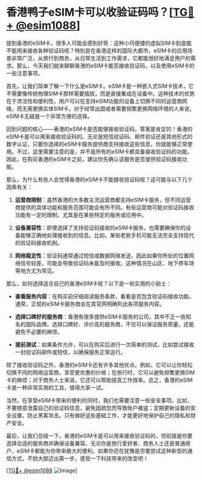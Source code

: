 # 香港鸭子eSIM卡可以收验证码吗？[[TG💪+ @esim1088](https://t.me/s/esim1088)]

提到香港的eSIM卡，很多人可能会感到好奇：这种小巧便捷的虚拟SIM卡到底能不能用来接收各种验证码呢？特别是在香港这样的国际大都市，eSIM卡的应用场景非常广泛，从旅行到商务，从日常生活到工作需求，它都能很好地满足用户的需求。那么，今天我们就来聊聊香港的eSIM卡能否接收验证码，以及使用eSIM卡的一些注意事项。

首先，让我们简单了解一下什么是eSIM卡。eSIM卡是一种嵌入式SIM卡技术，它不需要像传统物理SIM卡那样需要插拔，而是直接集成在设备中。这种技术的优势在于灵活性和便利性，用户可以在支持eSIM功能的设备上切换不同的运营商网络，而无需更换实体SIM卡。对于经常出国或者需要频繁更换网络环境的人来说，eSIM卡无疑是一个非常方便的选择。

回到问题的核心——香港的eSIM卡是否能够接收验证码。答案是肯定的！香港的eSIM卡是可以用来接收验证码的。无论是短信验证码、邮件验证还是其他形式的数字认证，只要你选择的eSIM卡服务提供商支持接收这些信息，你就能够正常使用。不过，这里需要注意的是，并不是所有的eSIM卡都具备接收验证码的功能。因此，在购买香港的eSIM卡之前，建议你先确认该服务是否提供验证码接收功能。

那么，为什么有些人会觉得香港的eSIM卡不能接收验证码呢？这可能与以下几个因素有关：

1. **运营商限制**：虽然香港的大多数主流运营商都支持eSIM卡服务，但不同运营商提供的具体功能和服务范围可能会有所不同。有些运营商可能对验证码接收功能有一定的限制，尤其是在某些特定的服务或应用中。
   
2. **设备兼容性**：即使选择了支持验证码接收的eSIM卡服务，也需要确保你的设备能够正确地处理接收到的信息。比如，某些老款手机可能无法完全支持现代的验证码接收机制。

3. **网络稳定性**：验证码通常通过短信或数据网络发送，因此如果你所处的位置网络信号较差，可能会导致验证码未能及时接收。这种情况在山区、地下停车场等地方尤为常见。

那么，如何选择适合自己的香港eSIM卡呢？以下是一些实用的小贴士：

- **查看服务内容**：在购买前仔细阅读服务条款，看看是否包含验证码接收功能。通常，正规的eSIM卡服务商会在其官网明确列出各项服务内容。
  
- **选择口碑好的服务商**：香港有很多提供eSIM卡服务的公司，其中不乏一些知名的国际品牌。选择口碑好、评价高的服务商，不仅可以保证服务质量，还能避免不必要的麻烦。

- **提前测试**：如果条件允许，可以在购买后进行一次简单的测试，比如尝试接收一封验证码邮件或短信，以确保服务正常运行。

除了接收验证码之外，香港的eSIM卡还有许多其他优点。例如，它可以让你轻松切换不同的网络运营商，享受更优惠的价格；在旅行时，它可以避免频繁更换SIM卡的麻烦；对于商务人士来说，它还可以帮助提高工作效率。总之，香港的eSIM卡是一种非常实用的工具，值得大家一试。

当然，在享受eSIM卡带来的便利的同时，我们也需要注意一些安全事项。比如，不要随意泄露自己的验证码信息，避免因疏忽而导致账户被盗；定期更新设备的安全设置，防止黑客攻击。只有做好这些基础工作，才能更好地保护自己的隐私和财产安全。

最后，让我们总结一下。香港的eSIM卡是可以用来接收验证码的，但前提是你要选择合适的服务商并确保设备兼容。无论你是旅行爱好者、商务人士还是普通用户，eSIM卡都能为你带来极大的便利。如果你还在犹豫是否要尝试这种新型的通信方式，不妨大胆迈出第一步，感受一下科技带来的改变吧！

[[TG💪+ @esim1088](https://t.me/s/esim1088) ![Image](https://i.postimg.cc/4NQfJmqS/Snipaste-2025-05-13-00-14-12.png)]